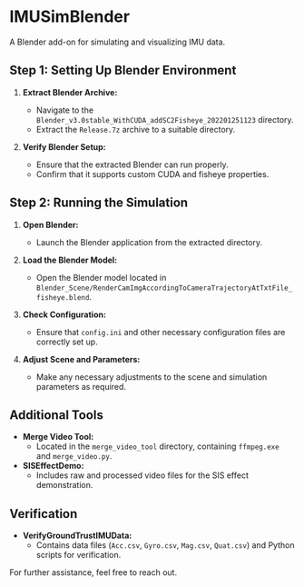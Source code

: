 # IMUSimBlender
A Blender add-on for simulating and visualizing IMU data.

## Step 1: Setting Up Blender Environment

1. **Extract Blender Archive:**
   - Navigate to the `Blender_v3.0stable_WithCUDA_addSC2Fisheye_202201251123` directory.
   - Extract the `Release.7z` archive to a suitable directory.

2. **Verify Blender Setup:**
   - Ensure that the extracted Blender can run properly.
   - Confirm that it supports custom CUDA and fisheye properties.

## Step 2: Running the Simulation

1. **Open Blender:**
   - Launch the Blender application from the extracted directory.

2. **Load the Blender Model:**
   - Open the Blender model located in `Blender_Scene/RenderCamImgAccordingToCameraTrajectoryAtTxtFile_fisheye.blend`.

3. **Check Configuration:**
   - Ensure that `config.ini` and other necessary configuration files are correctly set up.

4. **Adjust Scene and Parameters:**
   - Make any necessary adjustments to the scene and simulation parameters as required.

## Additional Tools

- **Merge Video Tool:**
  - Located in the `merge_video_tool` directory, containing `ffmpeg.exe` and `merge_video.py`.
- **SISEffectDemo:**
  - Includes raw and processed video files for the SIS effect demonstration.

## Verification

- **VerifyGroundTrustIMUData:**
  - Contains data files (`Acc.csv`, `Gyro.csv`, `Mag.csv`, `Quat.csv`) and Python scripts for verification.

For further assistance, feel free to reach out.
